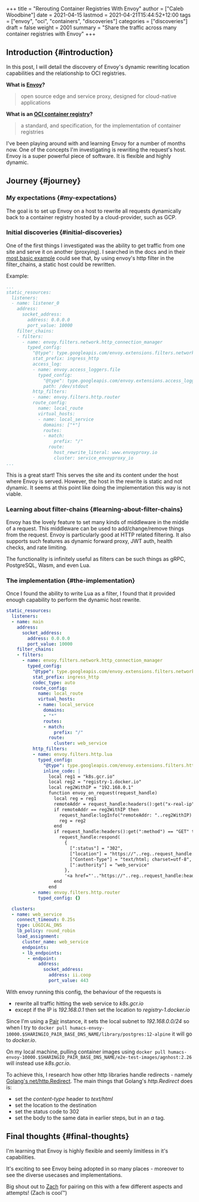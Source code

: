 +++
title = "Rerouting Container Registries With Envoy"
author = ["Caleb Woodbine"]
date = 2021-04-15
lastmod = 2021-04-21T15:44:52+12:00
tags = ["envoy", "oci", "containers", "discoveries"]
categories = ["discoveries"]
draft = false
weight = 2001
summary = "Share the traffic across many container registries with Envoy"
+++

## Introduction {#introduction}

In this post, I will detail the discovery of Envoy's dynamic rewriting location capabilities and the relationship to OCI registries.

****What is [Envoy](https://www.envoyproxy.io/)?****

> open source edge and service proxy, designed for cloud-native applications

****What is an [OCI container registry](https://opencontainers.org/)?****

> a standard, and specification, for the implementation of container registries

I've been playing around with and learning Envoy for a number of months now. One of the concepts I'm investigating is rewriting the request's host.
Envoy is a super powerful piece of software. It is flexible and highly dynamic.


## Journey {#journey}


### My expectations {#my-expectations}

The goal is to set up Envoy on a host to rewrite all requests dynamically back to a container registry hosted by a cloud-provider, such as GCP.


### Initial discoveries {#initial-discoveries}

One of the first things I investigated was the ability to get traffic from one site and serve it on another (proxying).
I searched in the docs and in their [most basic example](https://www.envoyproxy.io/docs/envoy/v1.17.1/start/quick-start/configuration-static) could see that, by using envoy's http filter in the filter\_chains, a static host could be rewritten.

Example:

```yaml
...
static_resources:
  listeners:
  - name: listener_0
    address:
      socket_address:
        address: 0.0.0.0
        port_value: 10000
    filter_chains:
    - filters:
      - name: envoy.filters.network.http_connection_manager
        typed_config:
          "@type": type.googleapis.com/envoy.extensions.filters.network.http_connection_manager.v3.HttpConnectionManager
          stat_prefix: ingress_http
          access_log:
          - name: envoy.access_loggers.file
            typed_config:
              "@type": type.googleapis.com/envoy.extensions.access_loggers.file.v3.FileAccessLog
              path: /dev/stdout
          http_filters:
          - name: envoy.filters.http.router
          route_config:
            name: local_route
            virtual_hosts:
            - name: local_service
              domains: ["*"]
              routes:
              - match:
                  prefix: "/"
                route:
                  host_rewrite_literal: www.envoyproxy.io
                  cluster: service_envoyproxy_io
...
```

This is a great start! This serves the site and its content under the host where Envoy is served.
However, the host in the rewrite is static and not dynamic. It seems at this point like doing the implementation this way is not viable.


### Learning about filter-chains {#learning-about-filter-chains}

Envoy has the lovely feature to set many kinds of middleware in the middle of a request.
This middleware can be used to add/change/remove things from the request.
Envoy is particularly good at HTTP related filtering. It also supports such features as dynamic forward proxy, JWT auth, health checks, and rate limiting.

The functionality is infinitely useful as filters can be such things as gRPC, PostgreSQL, Wasm, and even Lua.


### The implementation {#the-implementation}

Once I found the ability to write Lua as a filter, I found that it provided enough capability to perform the dynamic host rewrite.

```yaml
static_resources:
  listeners:
  - name: main
    address:
      socket_address:
        address: 0.0.0.0
        port_value: 10000
    filter_chains:
    - filters:
      - name: envoy.filters.network.http_connection_manager
        typed_config:
          "@type": type.googleapis.com/envoy.extensions.filters.network.http_connection_manager.v3.HttpConnectionManager
          stat_prefix: ingress_http
          codec_type: auto
          route_config:
            name: local_route
            virtual_hosts:
            - name: local_service
              domains:
              - "*"
              routes:
              - match:
                  prefix: "/"
                route:
                  cluster: web_service
          http_filters:
          - name: envoy.filters.http.lua
            typed_config:
              "@type": type.googleapis.com/envoy.extensions.filters.http.lua.v3.Lua
              inline_code: |
                local reg1 = "k8s.gcr.io"
                local reg2 = "registry-1.docker.io"
                local reg2WithIP = "192.168.0.1"
                function envoy_on_request(request_handle)
                  local reg = reg1
                  remoteAddr = request_handle:headers():get("x-real-ip")
                  if remoteAddr == reg2WithIP then
                    request_handle:logInfo("remoteAddr: "..reg2WithIP)
                    reg = reg2
                  end
                  if request_handle:headers():get(":method") == "GET" then
                    request_handle:respond(
                      {
                        [":status"] = "302",
                        ["location"] = "https://"..reg..request_handle:headers():get(":path"),
                        ["Content-Type"] = "text/html; charset=utf-8",
                        [":authority"] = "web_service"
                      },
                      '<a href="'.."https://"..reg..request_handle:headers():get(":path")..'">'.."302".."</a>.\n")
                  end
                end
          - name: envoy.filters.http.router
            typed_config: {}

  clusters:
  - name: web_service
    connect_timeout: 0.25s
    type: LOGICAL_DNS
    lb_policy: round_robin
    load_assignment:
      cluster_name: web_service
      endpoints:
      - lb_endpoints:
        - endpoint:
            address:
              socket_address:
                address: ii.coop
                port_value: 443
```

With envoy running this config, the behaviour of the requests is

-   rewrite all traffic hitting the web service to _k8s.gcr.io_
-   except if the IP is _192.168.0.1_ then set the location to _registry-1.docker.io_

Since I'm using a [Pair](https://github.com/sharingio/pair) instance, it sets the local subnet to _192.168.0.0/24_ so when I try to `docker pull humacs-envoy-10000.$SHARINGIO_PAIR_BASE_DNS_NAME/library/postgres:12-alpine` it will go to _docker.io_.

On my local machine, pulling container images using `docker pull humacs-envoy-10000.$SHARINGIO_PAIR_BASE_DNS_NAME/e2e-test-images/agnhost:2.26` will instead use _k8s.gcr.io_.

To achieve this, I research how other http libraries handle redirects - namely [Golang's net/http.Redirect](https://golang.org/src/net/http/server.go?s=66471:66536#L2179).
The main things that Golang's _http.Redirect_ does is:

-   set the _content-type_ header to _text/html_
-   set the location to the destination
-   set the status code to 302
-   set the body to the same data in earlier steps, but in an _a_ tag.


## Final thoughts {#final-thoughts}

I'm learning that Envoy is highly flexible and seemly limitless in it's capabilities.

It's exciting to see Envoy being adopted in so many places - moreover to see the diverse usecases and implementations.

Big shout out to [Zach](https://ii.coop/author/zach-mandeville) for pairing on this with a few different aspects and attempts! (Zach is cool:tm:)
